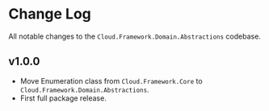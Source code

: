 # Change Log
All notable changes to the `Cloud.Framework.Domain.Abstractions` codebase.

## v1.0.0
- Move Enumeration class from `Cloud.Framework.Core` to `Cloud.Framework.Domain.Abstractions`.
- First full package release.